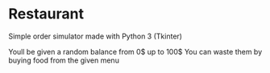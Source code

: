 # Restaurant
Simple order simulator made with Python 3 (Tkinter)

Youll be given a random balance from 0$ up to 100$
You can waste them by buying food from the given menu
